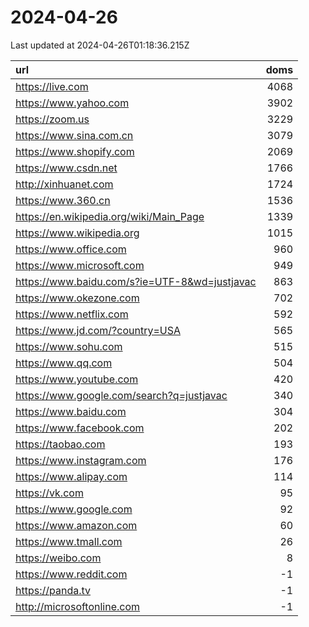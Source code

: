 # 2024-04-26

<!-- BEGIN -->
Last updated at 2024-04-26T01:18:36.215Z

url | doms
:- | -:
https://live.com | 4068
https://www.yahoo.com | 3902
https://zoom.us | 3229
https://www.sina.com.cn | 3079
https://www.shopify.com | 2069
https://www.csdn.net | 1766
http://xinhuanet.com | 1724
https://www.360.cn | 1536
https://en.wikipedia.org/wiki/Main_Page | 1339
https://www.wikipedia.org | 1015
https://www.office.com | 960
https://www.microsoft.com | 949
https://www.baidu.com/s?ie=UTF-8&wd=justjavac | 863
https://www.okezone.com | 702
https://www.netflix.com | 592
https://www.jd.com/?country=USA | 565
https://www.sohu.com | 515
https://www.qq.com | 504
https://www.youtube.com | 420
https://www.google.com/search?q=justjavac | 340
https://www.baidu.com | 304
https://www.facebook.com | 202
https://taobao.com | 193
https://www.instagram.com | 176
https://www.alipay.com | 114
https://vk.com | 95
https://www.google.com | 92
https://www.amazon.com | 60
https://www.tmall.com | 26
https://weibo.com | 8
https://www.reddit.com | -1
https://panda.tv | -1
http://microsoftonline.com | -1
<!-- END -->

